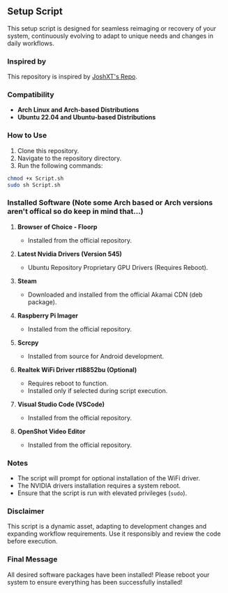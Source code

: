 ## Setup Script

This setup script is designed for seamless reimaging or recovery of your system, continuously evolving to adapt to unique needs and changes in daily workflows.

### Inspired by
This repository is inspired by [JoshXT's Repo](https://github.com/Josh-XT/Setup).

### Compatibility
- **Arch Linux and Arch-based Distributions**
- **Ubuntu 22.04 and Ubuntu-based Distributions**

### How to Use
1. Clone this repository.
2. Navigate to the repository directory.
3. Run the following commands:

```bash
chmod +x Script.sh
sudo sh Script.sh
```

### Installed Software (Note some Arch based or Arch versions aren't offical so do keep in mind that...)

1. **Browser of Choice - Floorp**
   - Installed from the official repository.

2. **Latest Nvidia Drivers (Version 545)**
   - Ubuntu Repository Proprietary GPU Drivers (Requires Reboot).

3. **Steam**
   - Downloaded and installed from the official Akamai CDN (deb package).

4. **Raspberry Pi Imager**
   - Installed from the official repository.

5. **Scrcpy**
   - Installed from source for Android development.

6. **Realtek WiFi Driver rtl8852bu (Optional)**
   - Requires reboot to function.
   - Installed only if selected during script execution.

7. **Visual Studio Code (VSCode)**
   - Installed from the official repository.

8. **OpenShot Video Editor**
   - Installed from the official repository.

### Notes
- The script will prompt for optional installation of the WiFi driver.
- The NVIDIA drivers installation requires a system reboot.
- Ensure that the script is run with elevated privileges (`sudo`).

### Disclaimer
This script is a dynamic asset, adapting to development changes and expanding workflow requirements. Use it responsibly and review the code before execution.

### Final Message
All desired software packages have been installed! Please reboot your system to ensure everything has been successfully installed!
